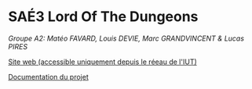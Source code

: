 # SAÉ3 Lord Of The Dungeons

*Groupe A2: Matéo FAVARD, Louis DEVIE, Marc GRANDVINCENT & Lucas PIRES*

[Site web (accessible uniquement depuis le réeau de l'IUT)](https://info-dij-sae001.iut21.u-bourgogne.fr)

[Documentation du projet](wiki)
